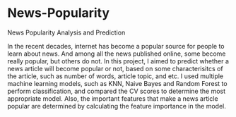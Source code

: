 # News-Popularity
News Popularity Analysis and Prediction

  In the recent decades, internet has become a popular source for people to learn about news. And among all the news published online, some become really popular, but others do not. In this project, I aimed to predict whether a news article will become popular or not, based on some characterisitcs of the article, such as number of words, article topic, and etc.
  I used multiple machine learning models, such as KNN, Naive Bayes and Random Forest to perform classification, and compared the CV scores to determine the most appropriate model. Also, the important features that make a news article popular are determined by calculating the feature importance in the model.
